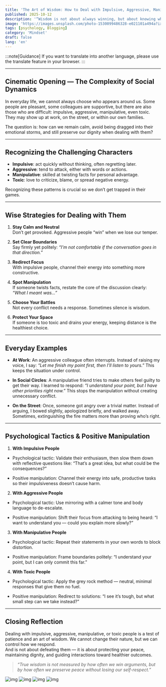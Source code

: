 ```yaml
---
title: 'The Art of Wisdom: How to Deal with Impulsive, Aggressive, Manipulative, and Toxic People'
published: 2025-10-12
description: '“Wisdom is not about always winning, but about knowing when to step forward, when to stay silent, and when to walk away.”'
image: 'https://images.unsplash.com/photo-1530099486328-e021101a494a?ixlib=rb-4.1.0&ixid=M3wxMjA3fDB8MHxzZWFyY2h8MzZ8fGludGVyYWN0aW9ufGVufDB8fDB8fHww&auto=format&fit=crop&q=60&w=600'
tags: [psychology, Blogging]
category: 'Mindset'
draft: false 
lang: 'en'
---
```


:::note[Guidance]
If you want to translate into another language, please use the translate feature in your browser.
:::

---

## Cinematic Opening — The Complexity of Social Dynamics

In everyday life, we cannot always choose who appears around us. Some people are pleasant, some colleagues are supportive, but there are also those who are difficult: impulsive, aggressive, manipulative, even toxic. They may show up at work, on the street, or within our own families.  

The question is: how can we remain calm, avoid being dragged into their emotional storms, and still preserve our dignity when dealing with them?  

---

## Recognizing the Challenging Characters

- **Impulsive**: act quickly without thinking, often regretting later.  
- **Aggressive**: tend to attack, either with words or actions.  
- **Manipulative**: skilled at twisting facts for personal advantage.  
- **Toxic**: love to criticize, blame, or spread negative energy.  

Recognizing these patterns is crucial so we don’t get trapped in their games.  

---

## Wise Strategies for Dealing with Them

1. **Stay Calm and Neutral**  
   Don’t get provoked. Aggressive people “win” when we lose our temper.  

2. **Set Clear Boundaries**  
   Say firmly yet politely: *“I’m not comfortable if the conversation goes in that direction.”*  

3. **Redirect Focus**  
   With impulsive people, channel their energy into something more constructive.  

4. **Spot Manipulation**  
   If someone twists facts, restate the core of the discussion clearly: *“What I meant was…”*  

5. **Choose Your Battles**  
   Not every conflict needs a response. Sometimes silence is wisdom.  

6. **Protect Your Space**  
   If someone is too toxic and drains your energy, keeping distance is the healthiest choice.  

---

## Everyday Examples

- **At Work**: An aggressive colleague often interrupts. Instead of raising my voice, I say: *“Let me finish my point first, then I’ll listen to yours.”* This keeps the situation under control.  

- **In Social Circles**: A manipulative friend tries to make others feel guilty to get their way. I learned to respond: *“I understand your point, but I have other priorities right now.”* This stops the manipulation without creating unnecessary conflict.  

- **On the Street**: Once, someone got angry over a trivial matter. Instead of arguing, I bowed slightly, apologized briefly, and walked away. Sometimes, extinguishing the fire matters more than proving who’s right.  

---

## Psychological Tactics & Positive Manipulation

1. **With Impulsive People**

- Psychological tactic: Validate their enthusiasm, then slow them down with reflective questions like: “That’s a great idea, but what could be the consequences?”

- Positive manipulation: Channel their energy into safe, productive tasks so their impulsiveness doesn’t cause harm.

2. **With Aggressive People**

- Psychological tactic: Use mirroring with a calmer tone and body language to de-escalate.

- Positive manipulation: Shift their focus from attacking to being heard: “I want to understand you — could you explain more slowly?”

3. **With Manipulative People**

- Psychological tactic: Repeat their statements in your own words to block distortion.

- Positive manipulation: Frame boundaries politely: “I understand your point, but I can only commit this far.”

4. **With Toxic People**

- Psychological tactic: Apply the grey rock method — neutral, minimal responses that give them no fuel.

- Positive manipulation: Redirect to solutions: “I see it’s tough, but what small step can we take instead?”

---

## Closing Reflection

Dealing with impulsive, aggressive, manipulative, or toxic people is a test of patience and an art of wisdom. We cannot change their nature, but we can control how we respond.  
And is not about defeating them — it is about protecting your peace, maintaining dignity, and guiding interactions toward healthier outcomes.  

> *“True wisdom is not measured by how often we win arguments, but by how often we preserve peace without losing our self-respect.”*  

![img](https://images.unsplash.com/photo-1587817020884-6a2f41f97e38?ixlib=rb-4.1.0&ixid=M3wxMjA3fDB8MHxzZWFyY2h8MzJ8fGludGVyYWN0aW9ufGVufDB8fDB8fHww&auto=format&fit=crop&q=60&w=600)
![img](https://images.unsplash.com/photo-1526045612212-70caf35c14df?ixlib=rb-4.1.0&ixid=M3wxMjA3fDB8MHxzZWFyY2h8Mzl8fGludGVyYWN0aW9ufGVufDB8fDB8fHww&auto=format&fit=crop&q=60&w=600)
![img](https://images.unsplash.com/photo-1486312338219-ce68d2c6f44d?ixlib=rb-4.1.0&ixid=M3wxMjA3fDB8MHxzZWFyY2h8Mjh8fGludGVyYWN0aW9ufGVufDB8fDB8fHww&auto=format&fit=crop&q=60&w=600)
![img](https://images.unsplash.com/photo-1556761175-b413da4baf72?ixlib=rb-4.1.0&ixid=M3wxMjA3fDB8MHxzZWFyY2h8Njd8fGludGVyYWN0aW9ufGVufDB8fDB8fHww&auto=format&fit=crop&q=60&w=600)
